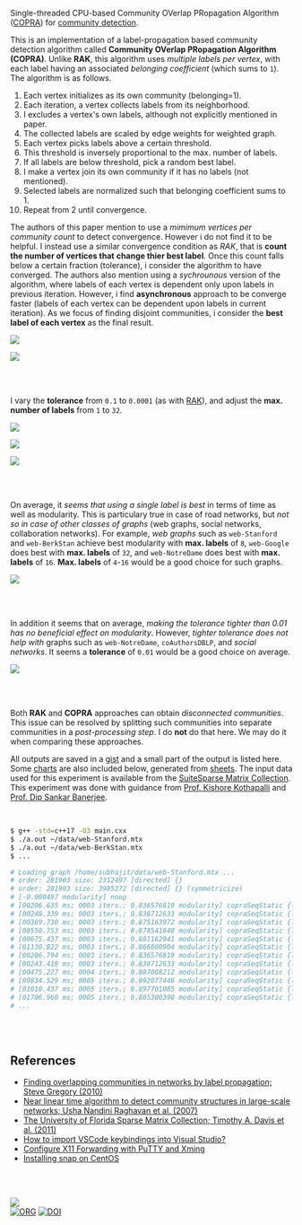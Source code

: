 Single-threaded CPU-based Community OVerlap PRopagation Algorithm ([COPRA]) for
[community detection].

This is an implementation of a label-propagation based community detection
algorithm called **Community OVerlap PRopagation Algorithm (COPRA)**. Unlike
**RAK**, this algorithm uses *multiple labels per vertex*, with each label having an
associated *belonging coefficient* (which sums to `1`). The algorithm is as follows.

1. Each vertex initializes as its own community (belonging=1).
2. Each iteration, a vertex collects labels from its neighborhood.
3. I excludes a vertex's own labels, although not explicitly mentioned in paper.
4. The collected labels are scaled by edge weights for weighted graph.
5. Each vertex picks labels above a certain threshold.
6. This threshold is inversely proportional to the max. number of labels.
7. If all labels are below threshold, pick a random best label.
8. I make a vertex join its own community if it has no labels (not mentioned).
9. Selected labels are normalized such that belonging coefficient sums to 1.
10. Repeat from 2 until convergence.

The authors of this paper mention to use a *mimimum vertices per community count*
to detect convergence. However i do not find it to be helpful. I instead use a
similar convergence condition as *RAK*, that is **count the number of vertices that**
**change thier best label**. Once this count falls below a certain fraction
(tolerance), i consider the algorithm to have converged. The authors also
mention using a *sychrounous* version of the algorithm, where labels of each
vertex is dependent only upon labels in previous iteration. However, i find
**asynchronous** approach to be converge faster (labels of each vertex can be
dependent upon labels in current iteration). As we focus of finding disjoint
communities, i consider the **best label of each vertex** as the final result.

[![](https://i.imgur.com/6UOli7q.png)][sheetp]

[![](https://i.imgur.com/7RUqa6l.png)][sheetp]

<br>
<br>

I vary the **tolerance** from `0.1` to `0.0001` (as with [RAK]), and adjust the **max.**
**number of labels** from `1` to `32`.

[![](https://i.imgur.com/70hxdGa.png)][sheetp]

[![](https://i.imgur.com/sG6ASLc.png)][sheetp]

[![](https://i.imgur.com/2NnJXny.png)][sheetp]

<br>
<br>

On average, it *seems that using a single label is best* in terms of time as well
as modularity. This is particulary true in case of road networks, but *not so in*
*case of other classes of graphs* (web graphs, social networks, collaboration
networks). For example, *web graphs* such as `web-Stanford` and `web-BerkStan` achieve
best modularity with **max. labels** of `8`, `web-Google` does best with **max. labels** of
`32`, and `web-NotreDame` does best with **max. labels** of `16`. **Max. labels** of `4`-`16`
would be a good choice for such graphs.

[![](https://i.imgur.com/zqq3eJO.png)][sheetp]

<br>
<br>

In addition it seems that on average, *making the tolerance tighter than 0.01 has*
*no beneficial effect on modularity*. However, *tighter tolerance does not help*
*with* graphs such as `web-NotreDame`, `coAuthorsDBLP`, and *social networks*. It seems
a **tolerance** of `0.01` would be a good choice on average.

[![](https://i.imgur.com/4rd819J.png)][sheetp]

<br>
<br>

Both **RAK** and **COPRA** approaches can obtain *disconnected communities*. This issue
can be resolved by splitting such communities into separate communities in a
*post-processing step*. I do **not** do that here. We may do it when comparing these
approaches.

All outputs are saved in a [gist] and a small part of the output is listed here.
Some [charts] are also included below, generated from [sheets]. The input data
used for this experiment is available from the [SuiteSparse Matrix Collection].
This experiment was done with guidance from [Prof. Kishore Kothapalli] and
[Prof. Dip Sankar Banerjee].


[COPRA]: https://arxiv.org/abs/0910.5516
[RAK]: https://arxiv.org/abs/0709.2938
[community detection]: https://en.wikipedia.org/wiki/Community_search
[previous experiment]: https://github.com/puzzlef/rak-communities-seq
[Prof. Dip Sankar Banerjee]: https://sites.google.com/site/dipsankarban/
[Prof. Kishore Kothapalli]: https://faculty.iiit.ac.in/~kkishore/
[SuiteSparse Matrix Collection]: https://sparse.tamu.edu

<br>

```bash
$ g++ -std=c++17 -O3 main.cxx
$ ./a.out ~/data/web-Stanford.mtx
$ ./a.out ~/data/web-BerkStan.mtx
$ ...

# Loading graph /home/subhajit/data/web-Stanford.mtx ...
# order: 281903 size: 2312497 [directed] {}
# order: 281903 size: 3985272 [directed] {} (symmetricize)
# [-0.000497 modularity] noop
# [00206.635 ms; 0003 iters.; 0.836576819 modularity] copraSeqStatic {labels=01, tolerance=1e-01}
# [00248.339 ms; 0003 iters.; 0.838712633 modularity] copraSeqStatic {labels=02, tolerance=1e-01}
# [00369.730 ms; 0003 iters.; 0.875163972 modularity] copraSeqStatic {labels=04, tolerance=1e-01}
# [00550.753 ms; 0003 iters.; 0.878541648 modularity] copraSeqStatic {labels=08, tolerance=1e-01}
# [00675.437 ms; 0003 iters.; 0.881162941 modularity] copraSeqStatic {labels=16, tolerance=1e-01}
# [01130.822 ms; 0003 iters.; 0.866800904 modularity] copraSeqStatic {labels=32, tolerance=1e-01}
# [00206.794 ms; 0003 iters.; 0.836576819 modularity] copraSeqStatic {labels=01, tolerance=5e-02}
# [00243.418 ms; 0003 iters.; 0.838712633 modularity] copraSeqStatic {labels=02, tolerance=5e-02}
# [00475.227 ms; 0004 iters.; 0.887068212 modularity] copraSeqStatic {labels=04, tolerance=5e-02}
# [00834.529 ms; 0005 iters.; 0.892077446 modularity] copraSeqStatic {labels=08, tolerance=5e-02}
# [01010.437 ms; 0005 iters.; 0.897701085 modularity] copraSeqStatic {labels=16, tolerance=5e-02}
# [01706.960 ms; 0005 iters.; 0.885300398 modularity] copraSeqStatic {labels=32, tolerance=5e-02}
# ...
```

<br>
<br>


## References

- [Finding overlapping communities in networks by label propagation; Steve Gregory (2010)](https://iopscience.iop.org/article/10.1088/1367-2630/12/10/103018)
- [Near linear time algorithm to detect community structures in large-scale networks; Usha Nandini Raghavan et al. (2007)](https://arxiv.org/abs/0709.2938)
- [The University of Florida Sparse Matrix Collection; Timothy A. Davis et al. (2011)](https://doi.org/10.1145/2049662.2049663)
- [How to import VSCode keybindings into Visual Studio?](https://stackoverflow.com/a/62417446/1413259)
- [Configure X11 Forwarding with PuTTY and Xming](https://www.centlinux.com/2019/01/configure-x11-forwarding-putty-xming-windows.html)
- [Installing snap on CentOS](https://snapcraft.io/docs/installing-snap-on-centos)

<br>
<br>


[![](https://i.imgur.com/7GLy9tb.jpg)](https://www.youtube.com/watch?v=L-ZBWLYGSuY)<br>
[![ORG](https://img.shields.io/badge/org-puzzlef-green?logo=Org)](https://puzzlef.github.io)
[![DOI](https://zenodo.org/badge/562029928.svg)](https://zenodo.org/badge/latestdoi/562029928)


[gist]: https://gist.github.com/wolfram77/417cfff0ee5e5b233056283fc42f78ac
[charts]: https://imgur.com/a/zmjeCyw
[sheets]: https://docs.google.com/spreadsheets/d/1jNoY9zpiMpmFuRLMSTLY--XArqXmH0oQbguMtWv_j9s/edit?usp=sharing
[sheetp]: https://docs.google.com/spreadsheets/d/e/2PACX-1vQ9ym6LJBJZkwYEYk3sjAPJEt0QT67UZCxmnnOibZYYREwGXUmXL4LvurXAme5MvHlKMXaX-DOLX9Js/pubhtml
